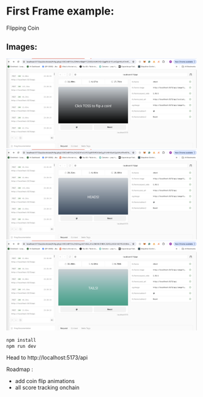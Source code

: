 # First Frame example: 
Flipping Coin 

## Images: 
 <!-- // add image from /local image.png -->
![Image](local/base.png)
![Image](local/heads.png)
![Image](local/tails.png)
```
npm install
npm run dev
```

Head to http://localhost:5173/api

Roadmap : 
* add coin flip animations
* all score tracking onchain